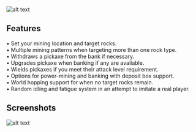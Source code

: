 ![alt text](https://i.imgur.com/JXpuvgW.png)  

## Features
• Set your mining location and target rocks.  
• Multiple mining patterns when targeting more than one rock type.  
• Withdraws a pickaxe from the bank if necessary.  
• Upgrades pickaxe when banking if any are available.  
• Wields pickaxes if you meet their attack level requirement.  
• Options for power-mining and banking with deposit box support.  
• World hopping support for when no target rocks remain.  
• Random idling and fatigue system in an attempt to imitate a real player.  

## Screenshots

![alt text](https://i.imgur.com/ivov5WT.png)  